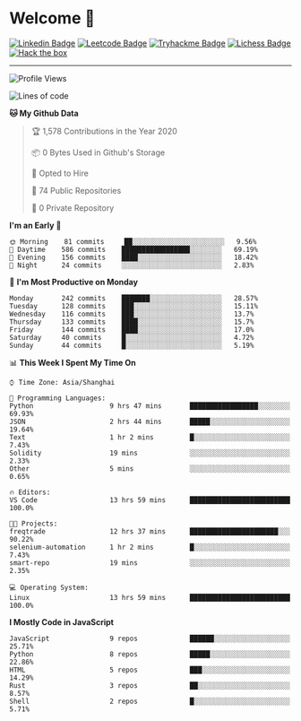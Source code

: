 # Welcome 👋

[![Linkedin Badge](https://img.shields.io/badge/-PedroTorres-blue?style=flat-square&logo=Linkedin&logoColor=white&link=https://www.linkedin.com/in/PedroTorres/)](https://www.linkedin.com/in/pedro-torres-cruz/)
[![Leetcode Badge](https://img.shields.io/badge/profile-leetcode-green)](https://leetcode.com/corfucinas/)
[![Tryhackme Badge](https://img.shields.io/badge/profile-tryhackme-blue)](https://tryhackme.com/p/Corfucinas/)
[![Lichess Badge](https://img.shields.io/badge/challenge_me-lichess-yellow)](https://lichess.org/@/Corfucinas)
[![Hack the box](https://img.shields.io/badge/hack_the_box-profile-red)](https://www.hackthebox.eu/profile/375826)

---

<!--START_SECTION:waka-->
![Profile Views](http://img.shields.io/badge/Profile%20Views-4-blue)

![Lines of code](https://img.shields.io/badge/From%20Hello%20World%20I%27ve%20Written-22.8%20million%20lines%20of%20code-blue)

**🐱 My Github Data** 

> 🏆 1,578 Contributions in the Year 2020
 > 
> 📦 0 Bytes Used in Github's Storage 
 > 
> 💼 Opted to Hire
 > 
> 📜 74 Public Repositories
 > 
> 🔑 0 Private Repository 
 > 
**I'm an Early 🐤** 

```text
🌞 Morning    81 commits     ██░░░░░░░░░░░░░░░░░░░░░░░   9.56% 
🌆 Daytime    586 commits    █████████████████░░░░░░░░   69.19% 
🌃 Evening    156 commits    ████░░░░░░░░░░░░░░░░░░░░░   18.42% 
🌙 Night      24 commits     ░░░░░░░░░░░░░░░░░░░░░░░░░   2.83%

```
📅 **I'm Most Productive on Monday** 

```text
Monday       242 commits    ███████░░░░░░░░░░░░░░░░░░   28.57% 
Tuesday      128 commits    ███░░░░░░░░░░░░░░░░░░░░░░   15.11% 
Wednesday    116 commits    ███░░░░░░░░░░░░░░░░░░░░░░   13.7% 
Thursday     133 commits    ████░░░░░░░░░░░░░░░░░░░░░   15.7% 
Friday       144 commits    ████░░░░░░░░░░░░░░░░░░░░░   17.0% 
Saturday     40 commits     █░░░░░░░░░░░░░░░░░░░░░░░░   4.72% 
Sunday       44 commits     █░░░░░░░░░░░░░░░░░░░░░░░░   5.19%

```


📊 **This Week I Spent My Time On** 

```text
⌚︎ Time Zone: Asia/Shanghai

💬 Programming Languages: 
Python                   9 hrs 47 mins       █████████████████░░░░░░░░   69.93% 
JSON                     2 hrs 44 mins       █████░░░░░░░░░░░░░░░░░░░░   19.64% 
Text                     1 hr 2 mins         █░░░░░░░░░░░░░░░░░░░░░░░░   7.43% 
Solidity                 19 mins             ░░░░░░░░░░░░░░░░░░░░░░░░░   2.33% 
Other                    5 mins              ░░░░░░░░░░░░░░░░░░░░░░░░░   0.65%

🔥 Editors: 
VS Code                  13 hrs 59 mins      █████████████████████████   100.0%

🐱‍💻 Projects: 
freqtrade                12 hrs 37 mins      ██████████████████████░░░   90.22% 
selenium-automation      1 hr 2 mins         █░░░░░░░░░░░░░░░░░░░░░░░░   7.43% 
smart-repo               19 mins             ░░░░░░░░░░░░░░░░░░░░░░░░░   2.35%

💻 Operating System: 
Linux                    13 hrs 59 mins      █████████████████████████   100.0%

```

**I Mostly Code in JavaScript** 

```text
JavaScript               9 repos             ██████░░░░░░░░░░░░░░░░░░░   25.71% 
Python                   8 repos             █████░░░░░░░░░░░░░░░░░░░░   22.86% 
HTML                     5 repos             ███░░░░░░░░░░░░░░░░░░░░░░   14.29% 
Rust                     3 repos             ██░░░░░░░░░░░░░░░░░░░░░░░   8.57% 
Shell                    2 repos             █░░░░░░░░░░░░░░░░░░░░░░░░   5.71%

```



<!--END_SECTION:waka-->
